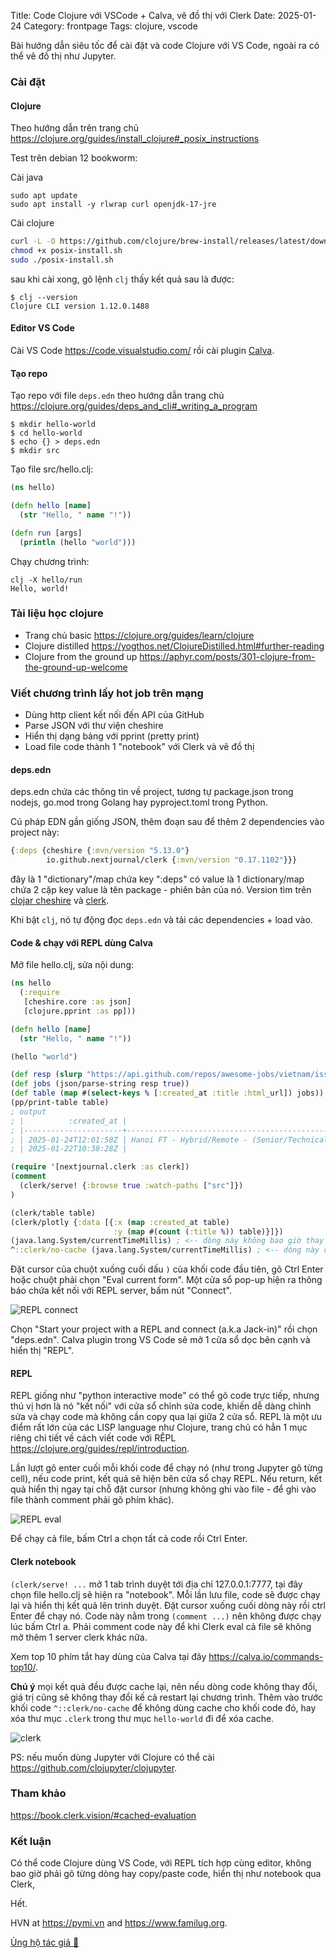 Title: Code Clojure với VSCode + Calva, vẽ đồ thị với Clerk
Date: 2025-01-24
Category: frontpage
Tags: clojure, vscode

Bài hướng dẫn siêu tốc để cài đặt và code Clojure với VS Code, ngoài ra có thể vẽ đồ thị như Jupyter.

### Cài đặt
#### Clojure
Theo hướng dẫn trên trang chủ <https://clojure.org/guides/install_clojure#_posix_instructions>

Test trên debian 12 bookworm:

Cài java
```
sudo apt update
sudo apt install -y rlwrap curl openjdk-17-jre
```
Cài clojure
```sh
curl -L -O https://github.com/clojure/brew-install/releases/latest/download/posix-install.sh
chmod +x posix-install.sh
sudo ./posix-install.sh

```

sau khi cài xong, gõ lệnh `clj` thấy kết quả sau là được:

```
$ clj --version
Clojure CLI version 1.12.0.1488
```
#### Editor VS Code
Cài VS Code <https://code.visualstudio.com/> rồi cài plugin [Calva](https://marketplace.visualstudio.com/items?itemName=betterthantomorrow.calva).

#### Tạo repo

Tạo repo với file `deps.edn` theo hướng dẫn trang chủ <https://clojure.org/guides/deps_and_cli#_writing_a_program>

```
$ mkdir hello-world
$ cd hello-world
$ echo {} > deps.edn
$ mkdir src
```
Tạo file src/hello.clj:

```clj
(ns hello)

(defn hello [name]
  (str "Hello, " name "!"))

(defn run [args]
  (println (hello "world")))
```
Chạy chương trình:

```
clj -X hello/run
Hello, world!
```

### Tài liệu học clojure
- Trang chủ basic <https://clojure.org/guides/learn/clojure>
- Clojure distilled <https://yogthos.net/ClojureDistilled.html#further-reading>
- Clojure from the ground up <https://aphyr.com/posts/301-clojure-from-the-ground-up-welcome>

### Viết chương trình lấy hot job trên mạng
- Dùng http client kết nối đến API của GitHub
- Parse JSON với thư viện cheshire
- Hiển thị dạng bảng với pprint (pretty print)
- Load file code thành 1 "notebook" với Clerk và vẽ đồ thị

#### deps.edn
deps.edn chứa các thông tin về project, tương tự package.json trong nodejs, go.mod trong Golang hay pyproject.toml trong Python.

Cú pháp EDN gần giống JSON, thêm đoạn sau để thêm 2 dependencies vào project này:

```clj
{:deps {cheshire {:mvn/version "5.13.0"}
        io.github.nextjournal/clerk {:mvn/version "0.17.1102"}}}
```
đây là 1 "dictionary"/map chứa key ":deps" có value là 1 dictionary/map chứa 2 cặp key value là tên package - phiên bản của nó. Version tìm trên [clojar cheshire](https://clojars.org/cheshire) và [clerk](https://clojars.org/io.github.nextjournal/clerk).

Khi bật `clj`, nó tự động đọc `deps.edn` và tải các dependencies + load vào.

#### Code & chạy với REPL dùng Calva
Mở file hello.clj, sửa nội dung:

```clj
(ns hello
  (:require
   [cheshire.core :as json]
   [clojure.pprint :as pp]))

(defn hello [name]
  (str "Hello, " name "!"))

(hello "world")

(def resp (slurp "https://api.github.com/repos/awesome-jobs/vietnam/issues"))
(def jobs (json/parse-string resp true))
(def table (map #(select-keys % [:created_at :title :html_url]) jobs))
(pp/print-table table)
; output
; |          :created_at |                                                                                                                       :title |                                           :html_url |
; |----------------------+------------------------------------------------------------------------------------------------------------------------------+-----------------------------------------------------|
; | 2025-01-24T12:01:58Z | Hanoi FT - Hybrid/Remote - (Senior/Technical Lead/Manager) Fullstack Developer Python/Node.js/PHP - Up to $4000 (Negotiable) | https://github.com/awesome-jobs/vietnam/issues/4593 |
; | 2025-01-22T10:38:28Z |                                                                                Remote Fulltime - Up to $4000 Gross - C# Lead | https://github.com/awesome-jobs/vietnam/issues/4592 |

(require '[nextjournal.clerk :as clerk])
(comment
  (clerk/serve! {:browse true :watch-paths ["src"]})
)

(clerk/table table)
(clerk/plotly {:data [{:x (map :created_at table)
                       :y (map #(count (:title %)) table)}]})
(java.lang.System/currentTimeMillis) ; <-- dòng này không bao giờ thay đổi
^::clerk/no-cache (java.lang.System/currentTimeMillis) ; <-- dòng này đổi mỗi lần load lại

```

Đặt cursor của chuột xuống cuối dấu `)` của khối code đầu tiên, gõ Ctrl Enter hoặc chuột phải chọn "Eval current form". Một cửa sổ pop-up hiện ra thông báo chứa kết nối với REPL server, bấm nút "Connect".

![REPL connect]({static}/images/clj_calva_connect.webp)

Chọn "Start your project with a REPL and connect (a.k.a Jack-in)" rồi chọn "deps.edn".
Calva plugin trong VS Code sẽ mở 1 cửa sổ dọc bên cạnh và hiển thị "REPL".

#### REPL
REPL giống như "python interactive mode" có thể gõ code trực tiếp, nhưng thú vị hơn là nó "kết nối" với cửa sổ chỉnh sửa code, khiến dễ dàng chỉnh sửa và chạy code mà không cần copy qua lại giữa 2 cửa sổ.
REPL là một ưu điểm rất lớn của các LISP language như Clojure, trang chủ có hẳn 1 mục riêng chi tiết về cách viết code với RÊPL <https://clojure.org/guides/repl/introduction>.

Lần lượt gõ enter cuối mỗi khối code để chạy nó (như trong Jupyter gõ từng cell), nếu code print, kết quả sẽ hiện bên cửa sổ chạy REPL. Nếu return, kết quả hiển thị ngay tại chỗ đặt cursor (nhưng không ghi vào file - để ghi vào file thành comment phải gõ phím khác).

![REPL eval]({static}/images/clj_calva_eval.webp)

Để chạy cả file, bấm Ctrl a chọn tất cả code rồi Ctrl Enter.

#### Clerk notebook

`(clerk/serve! ...` mở 1 tab trình duyệt tới địa chỉ 127.0.0.1:7777, tại đây chọn file hello.clj sẽ hiện ra "notebook". Mỗi lần lưu file, code sẽ được chạy lại và hiển thị kết quả lên trình duyệt.
Đặt cursor xuống cuối dòng này rồi ctrl Enter để chạy nó. Code này nằm trong `(comment ...)` nên không được chạy lúc bấm Ctrl a. Phải comment code này để khi Clerk eval cả file sẽ không mở thêm 1 server clerk khác nữa.

Xem top 10 phím tắt hay dùng của Calva tại đây <https://calva.io/commands-top10/>.

**Chú ý** mọi kết quả đều được cache lại, nên nếu dòng code không thay đổi, giá trị cũng sẽ không thay đổi kế cả restart lại chương trình.
Thêm vào trước khối code `^::clerk/no-cache` để không dùng cache cho khối code đó,
hay xóa thư mục `.clerk` trong thư mục `hello-world` đi để xóa cache.

![clerk]({static}/images/clj_clerk.png)

PS: nếu muốn dùng Jupyter với Clojure có thể cài <https://github.com/clojupyter/clojupyter>.

### Tham khảo
<https://book.clerk.vision/#cached-evaluation>

### Kết luận
Có thể code Clojure dùng VS Code, với REPL tích hợp cùng editor, không bao giờ phải gõ từng dòng hay copy/paste code, hiển thị như notebook qua Clerk,

Hết.

HVN at <https://pymi.vn> and <https://www.familug.org>.

[Ủng hộ tác giả 🍺](https://www.familug.org/p/ung-ho.html)
